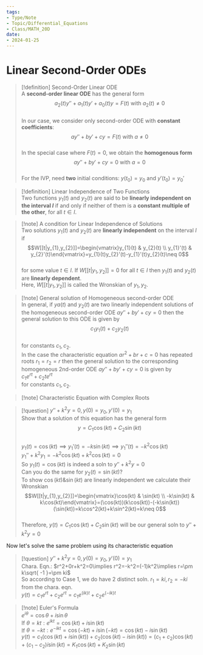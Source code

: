 ```yaml
---
tags:
- Type/Note
- Topic/Differential_Equations
- Class/MATH_20D
date:
- 2024-01-25
---
```

# Linear Second-Order ODEs  

> [!definition] Second-Order Linear ODE  
> A **second-order linear ODE** has the general form  
> $$a_{2}(t)y''+a_{1}(t)y'+a_{0}(t)y=F(t)\text{ with }a_{2}(t)\neq 0$$  
> In our case, we consider only second-order ODE with **constant coefficients**:  
> $$ay''+by'+cy=F(t)\text{ with }a\neq 0$$  
> In the special case where $F(t)=0$, we obtain the **homogenous form**  
> $$ay''+by'+cy=0\text{ with }a=0$$  
> For the IVP, need **two** initial conditions: $y(t_{0})=y_{0}$ and $y'(t_{0})=y_{0}'$  

> [!definition] Linear Independence of Two Functions  
> Two functions $y_{1}(t)$ and $y_{2}(t)$ are said to be **linearly independent on the interval $I$** if and only if neither of them is a **constant multiple of the other**, for all $t\in I$.  

> [!note] A condition for Linear Independence of Solutions  
> Two solutions $y_{1}(t)$ and $y_{2}(t)$ are **linearly independent** on the interval $I$ if  
> $$W[[t|y_{1},y_{2}]]=\begin{vmatrix}y_{1}(t) & y_{2}(t) \\  
y_{1}'(t) & y_{2}'(t)\end{vmatrix}=y_{1}(t)y_{2}'(t)-y_{1}'(t)y_{2}(t)\neq 0$$  
> for some value $t\in I$. If $W[[t|y_{1},y_{2}]]=0$ for all $t\in I$ then $y_{1}(t)$ and $y_{2}(t)$ are **linearly dependent**.  
> Here, $W[[t|y_{1},y_{2}]]$ is called the Wronskian of $y_{1},y_{2}$.  

> [!note] General solution of Homogeneous second-order ODE  
> In general, if $ya(t)$ and $y_{2}(t)$ are two linearly independent solutions of the homogeneous second-order ODE $ay''+by'+cy=0$ then the general solution to this ODE is given by  
> $$c_{1}y_{1}(t)+c_{2}y_{2}(t)$$  
> for constants $c_{1},c_{2}$.  
> In the case the characteristic equation $ar^2+br+c=0$ has repeated roots $r_{1}=r_{2}=r$ then the general solution to the corresponding homogeneous 2nd-order ODE $ay''+by'+cy=0$ is given by  
> $c_{1}e^{rt}+c_{2}te^{rt}$  
> for constants $c_{1},c_{2}$.  

> [!note] Characteristic Equation with Complex Roots  

> [!question] $y''+k^2y=0,y(0)=y_{0},y'(0)=y_{1}$  
> Show that a solution of this equation has the general form  
> $$y=C_{1}\cos(kt)+C_{2}\sin(kt)$$  
> $y_{1}(t)=\cos(kt)\implies y_{1}'(t)=-k\sin(kt)\implies y_{1}''(t)=-k^2\cos(kt)$  
> $y_{1}''+k^2y_{1}=-k^2\cos(kt)+k^2\cos(kt)=0$  
> So $y_{1}(t)=\cos(kt)$ is indeed a soln to $y''+k^2y=0$  
> Can you do the same for $y_{2}(t)=\sin(kt)$?  
> To show $\cos(kt)\&\sin(kt)$ are linearly independent we calculate their Wronskian  
> $$W[[t|y_{1},y_{2}]]=\begin{vmatrix}\cos(kt) & \sin(kt) \\  
-k\sin(kt) & k\cos(kt)\end{vmatrix}=(\cos(kt))(k\cos(kt))-(-k\sin(kt))(\sin(kt))=k\cos^2(kt)+k\sin^2(kt)=k\neq 0$$  
> Therefore, $y(t)=C_{1}\cos(kt)+C_{2}\sin(kt)$ will be our general soln to $y''+k^2y=0$  

Now let's solve the same problem using its characteristic equation  

> [!question] $y''+k^2y=0,y(0)=y_{0},y'(0)=y_{1}$  
> Chara. Eqn.: $r^2+0r+k^2=0\implies r^2=-k^2=(-1)k^2\implies r=\pm k\sqrt{ -1 }=\pm ki$  
> So according to Case 1, we do have 2 distinct soln. $r_{1}=ki,r_{2}=-ki$ from the chara. eqn.  
> $y(t)=c_{1}e^{rt}+c_{2}e^{rt}=c_{1}e^{(ik)t}+c_{2}e^{(-ik)t}$  

> [!note] Euler's Formula  
> $e^{i\theta}=\cos \theta+i\sin \theta$  
> If $\theta=kt: e^{ikt}=\cos(kt)+i\sin(kt)$  
> If $\theta=-kt: e^{-ikt}=\cos(-kt)+i\sin(-kt)=\cos(kt)-i\sin(kt)$  
> $y(t)=c_{1}(\cos(kt)+i\sin(kt))+c_{2}(\cos(kt)-i\sin(kt))=(c_{1}+c_{2})\cos(kt)+(c_{1}-c_{2})i\sin(kt)=K_{1}\cos(kt)+K_{2}\sin(kt)$  
